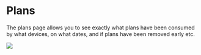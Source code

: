 # Plans

The plans page allows you to see exactly what plans have been consumed by what devices, on what dates, and if plans have been removed early etc.

![](https://upload.r2.lb.chasm.cloud/2025/10/imgur/ht4syqT.png)
